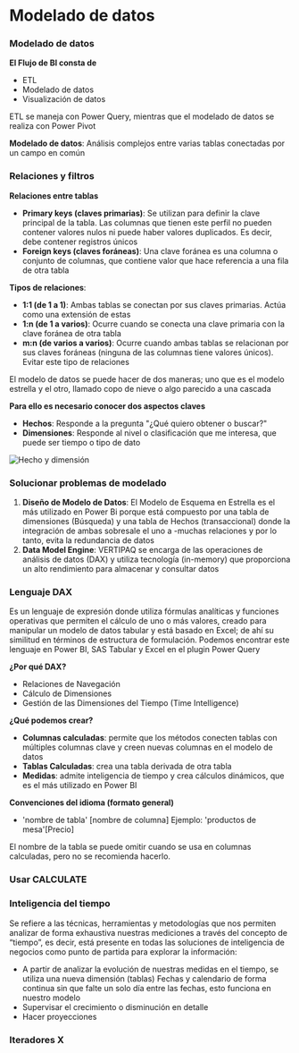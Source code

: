 # Modelado de datos

### Modelado de datos

**El Flujo de BI consta de**

* ETL
* Modelado de datos
* Visualización de datos

ETL se maneja con Power Query, mientras que el modelado de datos se realiza con Power Pivot

**Modelado de datos**: Análisis complejos entre varias tablas conectadas por un campo en común

### Relaciones y filtros

**Relaciones entre tablas**

* **Primary keys (claves primarias)**: Se utilizan para definir la clave principal de la tabla. Las columnas que tienen este perfil no pueden contener valores nulos ni puede haber valores duplicados. Es decir, debe contener registros únicos
* **Foreign keys (claves foráneas)**: Una clave foránea es una columna o conjunto de columnas, que contiene valor que hace referencia a una fila de otra tabla

**Tipos de relaciones**:

* **1:1 (de 1 a 1)**: Ambas tablas se conectan por sus claves primarias. Actúa como una extensión de estas
* **1:n (de 1 a varios)**: Ocurre cuando se conecta una clave primaria con la clave foránea de otra tabla
* **m:n (de varios a varios)**: Ocurre cuando ambas tablas se relacionan por sus claves foráneas (ninguna de las columnas tiene valores únicos). Evitar este tipo de relaciones

El modelo de datos se puede hacer de dos maneras; uno que es el modelo estrella y el otro, llamado copo de nieve o algo parecido a una cascada

**Para ello es necesario conocer dos aspectos claves**

* **Hechos**: Responde a la pregunta "¿Qué quiero obtener o buscar?"
* **Dimensiones**: Responde al nivel o clasificación que me interesa, que puede ser tiempo o tipo de dato

![Hecho y dimensión](https://i.imgur.com/gTFNcvu.png)

### Solucionar problemas de modelado

1. **Diseño de Modelo de Datos**: El Modelo de Esquema en Estrella es el más utilizado en Power Bi porque está compuesto por una tabla de dimensiones (Búsqueda) y una tabla de Hechos (transaccional) donde la integración de ambas sobresale el uno a -muchas relaciones y por lo tanto, evita la redundancia de datos
2. **Data Model Engine**: VERTIPAQ se encarga de las operaciones de análisis de datos (DAX) y utiliza tecnología (in-memory) que proporciona un alto rendimiento para almacenar y consultar datos

### Lenguaje DAX

Es un lenguaje de expresión donde utiliza fórmulas analíticas y funciones operativas que permiten el cálculo de uno o más valores, creado para manipular un modelo de datos tabular y está basado en Excel; de ahí su similitud en términos de estructura de formulación. Podemos encontrar este lenguaje en Power BI, SAS Tabular y Excel en el plugin Power Query

**¿Por qué DAX?**

* Relaciones de Navegación
* Cálculo de Dimensiones
* Gestión de las Dimensiones del Tiempo (Time Intelligence)

**¿Qué podemos crear?**

* **Columnas calculadas**: permite que los métodos conecten tablas con múltiples columnas clave y creen nuevas columnas en el modelo de datos
* **Tablas Calculadas**: crea una tabla derivada de otra tabla
* **Medidas**: admite inteligencia de tiempo y crea cálculos dinámicos, que es el más utilizado en Power BI

**Convenciones del idioma (formato general)**

* 'nombre de tabla' \[nombre de columna] Ejemplo: 'productos de mesa'\[Precio]

El nombre de la tabla se puede omitir cuando se usa en columnas calculadas, pero no se recomienda hacerlo.

### Usar CALCULATE

### Inteligencia del tiempo

Se refiere a las técnicas, herramientas y metodologías que nos permiten analizar de forma exhaustiva nuestras mediciones a través del concepto de “tiempo”, es decir, está presente en todas las soluciones de inteligencia de negocios como punto de partida para explorar la información:

* A partir de analizar la evolución de nuestras medidas en el tiempo, se utiliza una nueva dimensión (tablas) Fechas y calendario de forma continua sin que falte un solo día entre las fechas, esto funciona en nuestro modelo
* Supervisar el crecimiento o disminución en detalle
* Hacer proyecciones

### Iteradores X
